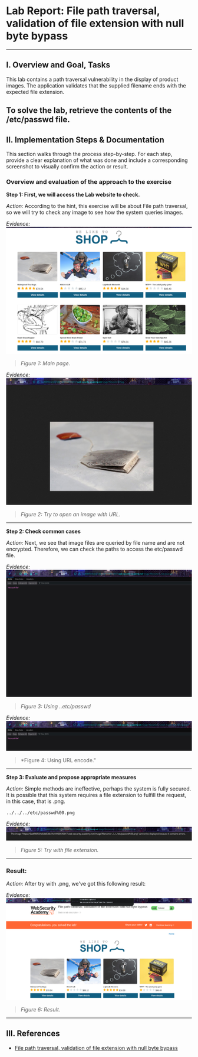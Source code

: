 # Lab Report: File path traversal, validation of file extension with null byte bypass
---

## I. Overview and Goal, Tasks

This lab contains a path traversal vulnerability in the display of product images.
The application validates that the supplied filename ends with the expected file extension.

To solve the lab, retrieve the contents of the /etc/passwd file. 
---

## II. Implementation Steps & Documentation

This section walks through the process step-by-step. For each step, provide a clear explanation of what was done and include a corresponding screenshot to visually confirm the action or result.

### Overview and evaluation of the approach to the exercise

**Step 1: First, we will access the Lab website to check.**

*Action:* According to the hint, this exercise will be about File path traversal, so we will try to check any image to see how the system queries images.

*Evidence:*
<img src="Lab6_1.png">
> *Figure 1: Main page.*

*Evidence:*
<img src="Lab6_2.png">
> *Figure 2: Try to open an image with URL.*

---

**Step 2:  Check common cases**

*Action:* Next, we see that image files are queried by file name and are not encrypted. Therefore, we can check the paths to access the etc/passwd file.

*Evidence:*
<img src="Lab6_3.png">
> *Figure 3: Using ..etc/passwd*

*Evidence:*
<img src="Lab6_4.png">
> *Figure 4: Using URL encode."

---

**Step 3: Evaluate and propose appropriate measures**

*Action:* Simple methods are ineffective, perhaps the system is fully secured. It is possible that this system requires a file extension to fulfill the request, in this case, that is .png.

```bash
../../../etc/passwd%00.png
```

*Evidence:*
<img src="Lab6_5.png">
> *Figure 5: Try with file extension.*

---
### Result:

*Action:* After try with .png, we've got this following result:

*Evidence:*
<img src="Lab6_6.png">
> *Figure 6: Result.*

---

## III. References
- <a href="https://portswigger.net/web-security/file-path-traversal/lab-validate-file-extension-null-byte-bypass">File path traversal, validation of file extension with null byte bypass</a>